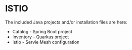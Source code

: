 ISTIO
===
The included Java projects and/or installation files are here:

* Catalog - Spring Boot project
* Inventory - Quarkus project
* Istio - Servie Mesh configuration
